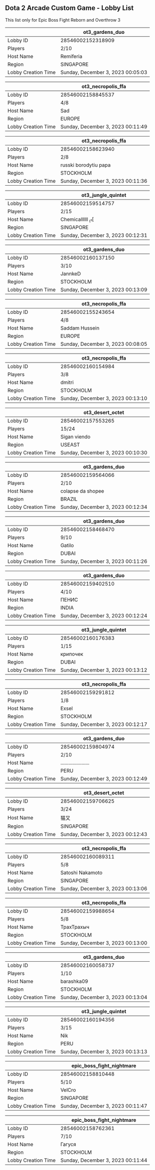 ## Dota 2 Arcade Custom Game - Lobby List

This list only for Epic Boss Fight Reborn and Overthrow 3

|  | ot3_gardens_duo |
| ------ | ------ |
| Lobby ID | 28546002152318909 |
| Players | 2/10 |
| Host Name | Remiferia |
| Region | SINGAPORE |
| Lobby Creation Time | Sunday, December 3, 2023 00:05:03 |


|  | ot3_necropolis_ffa |
| ------ | ------ |
| Lobby ID | 28546002158845537 |
| Players | 4/8 |
| Host Name | Sad |
| Region | EUROPE |
| Lobby Creation Time | Sunday, December 3, 2023 00:11:49 |


|  | ot3_necropolis_ffa |
| ------ | ------ |
| Lobby ID | 28546002158623940 |
| Players | 2/8 |
| Host Name | russki borodytiu papa |
| Region | STOCKHOLM |
| Lobby Creation Time | Sunday, December 3, 2023 00:11:36 |


|  | ot3_jungle_quintet |
| ------ | ------ |
| Lobby ID | 28546002159514757 |
| Players | 2/15 |
| Host Name | Chemicallllll  |
| Region | SINGAPORE |
| Lobby Creation Time | Sunday, December 3, 2023 00:12:31 |


|  | ot3_gardens_duo |
| ------ | ------ |
| Lobby ID | 28546002160137150 |
| Players | 3/10 |
| Host Name | JannkeD |
| Region | STOCKHOLM |
| Lobby Creation Time | Sunday, December 3, 2023 00:13:09 |


|  | ot3_necropolis_ffa |
| ------ | ------ |
| Lobby ID | 28546002155243654 |
| Players | 4/8 |
| Host Name | Saddam Hussein |
| Region | EUROPE |
| Lobby Creation Time | Sunday, December 3, 2023 00:08:05 |


|  | ot3_necropolis_ffa |
| ------ | ------ |
| Lobby ID | 28546002160154984 |
| Players | 3/8 |
| Host Name | dmitri |
| Region | STOCKHOLM |
| Lobby Creation Time | Sunday, December 3, 2023 00:13:10 |


|  | ot3_desert_octet |
| ------ | ------ |
| Lobby ID | 28546002157553265 |
| Players | 15/24 |
| Host Name | Sigan viendo |
| Region | USEAST |
| Lobby Creation Time | Sunday, December 3, 2023 00:10:30 |


|  | ot3_gardens_duo |
| ------ | ------ |
| Lobby ID | 28546002159564066 |
| Players | 2/10 |
| Host Name | colapse da shopee |
| Region | BRAZIL |
| Lobby Creation Time | Sunday, December 3, 2023 00:12:34 |


|  | ot3_gardens_duo |
| ------ | ------ |
| Lobby ID | 28546002158468470 |
| Players | 9/10 |
| Host Name | Gatilo |
| Region | DUBAI |
| Lobby Creation Time | Sunday, December 3, 2023 00:11:26 |


|  | ot3_gardens_duo |
| ------ | ------ |
| Lobby ID | 28546002159402510 |
| Players | 4/10 |
| Host Name | ПЕНИС |
| Region | INDIA |
| Lobby Creation Time | Sunday, December 3, 2023 00:12:24 |


|  | ot3_jungle_quintet |
| ------ | ------ |
| Lobby ID | 28546002160176383 |
| Players | 1/15 |
| Host Name | крипочек |
| Region | DUBAI |
| Lobby Creation Time | Sunday, December 3, 2023 00:13:12 |


|  | ot3_necropolis_ffa |
| ------ | ------ |
| Lobby ID | 28546002159291812 |
| Players | 1/8 |
| Host Name | Exsel |
| Region | STOCKHOLM |
| Lobby Creation Time | Sunday, December 3, 2023 00:12:17 |


|  | ot3_gardens_duo |
| ------ | ------ |
| Lobby ID | 28546002159804974 |
| Players | 2/10 |
| Host Name | ...................... |
| Region | PERU |
| Lobby Creation Time | Sunday, December 3, 2023 00:12:49 |


|  | ot3_desert_octet |
| ------ | ------ |
| Lobby ID | 28546002159706625 |
| Players | 3/24 |
| Host Name | 猫又 |
| Region | SINGAPORE |
| Lobby Creation Time | Sunday, December 3, 2023 00:12:43 |


|  | ot3_necropolis_ffa |
| ------ | ------ |
| Lobby ID | 28546002160089311 |
| Players | 5/8 |
| Host Name | Satoshi Nakamoto |
| Region | SINGAPORE |
| Lobby Creation Time | Sunday, December 3, 2023 00:13:06 |


|  | ot3_necropolis_ffa |
| ------ | ------ |
| Lobby ID | 28546002159988654 |
| Players | 5/8 |
| Host Name | ТрахТрахыч |
| Region | STOCKHOLM |
| Lobby Creation Time | Sunday, December 3, 2023 00:13:00 |


|  | ot3_gardens_duo |
| ------ | ------ |
| Lobby ID | 28546002160058737 |
| Players | 1/10 |
| Host Name | barashka09 |
| Region | STOCKHOLM |
| Lobby Creation Time | Sunday, December 3, 2023 00:13:04 |


|  | ot3_jungle_quintet |
| ------ | ------ |
| Lobby ID | 28546002160194356 |
| Players | 3/15 |
| Host Name | Nik |
| Region | PERU |
| Lobby Creation Time | Sunday, December 3, 2023 00:13:13 |


|  | epic_boss_fight_nightmare |
| ------ | ------ |
| Lobby ID | 28546002158810448 |
| Players | 5/10 |
| Host Name | VelCro |
| Region | SINGAPORE |
| Lobby Creation Time | Sunday, December 3, 2023 00:11:47 |


|  | epic_boss_fight_nightmare |
| ------ | ------ |
| Lobby ID | 28546002158762361 |
| Players | 7/10 |
| Host Name | Гагуся |
| Region | STOCKHOLM |
| Lobby Creation Time | Sunday, December 3, 2023 00:11:44 |



